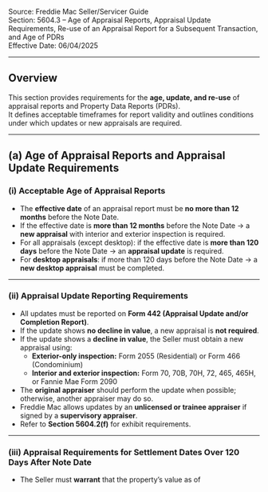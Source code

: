 Source: Freddie Mac Seller/Servicer Guide  
Section: 5604.3 – Age of Appraisal Reports, Appraisal Update Requirements, Re-use of an Appraisal Report for a Subsequent Transaction, and Age of PDRs  
Effective Date: 06/04/2025  

---

## Overview
This section provides requirements for the **age, update, and re-use** of appraisal reports and Property Data Reports (PDRs).  
It defines acceptable timeframes for report validity and outlines conditions under which updates or new appraisals are required.

---

## (a) Age of Appraisal Reports and Appraisal Update Requirements

### (i) Acceptable Age of Appraisal Reports
- The **effective date** of an appraisal report must be **no more than 12 months** before the Note Date.  
- If the effective date is **more than 12 months** before the Note Date → a **new appraisal** with interior and exterior inspection is required.  
- For all appraisals (except desktop): if the effective date is **more than 120 days** before the Note Date → an **appraisal update** is required.  
- For **desktop appraisals**: if more than 120 days before the Note Date → a **new desktop appraisal** must be completed.

---

### (ii) Appraisal Update Reporting Requirements
- All updates must be reported on **Form 442 (Appraisal Update and/or Completion Report)**.  
- If the update shows **no decline in value**, a new appraisal is **not required**.  
- If the update shows a **decline in value**, the Seller must obtain a new appraisal using:  
  - **Exterior-only inspection:** Form 2055 (Residential) or Form 466 (Condominium)  
  - **Interior and exterior inspection:** Form 70, 70B, 70H, 72, 465, 465H, or Fannie Mae Form 2090  
- The **original appraiser** should perform the update when possible; otherwise, another appraiser may do so.  
- Freddie Mac allows updates by an **unlicensed or trainee appraiser** if signed by a **supervisory appraiser**.  
- Refer to **Section 5604.2(f)** for exhibit requirements.

---

### (iii) Appraisal Requirements for Settlement Dates Over 120 Days After Note Date
- The Seller must **warrant** that the property’s value as of
